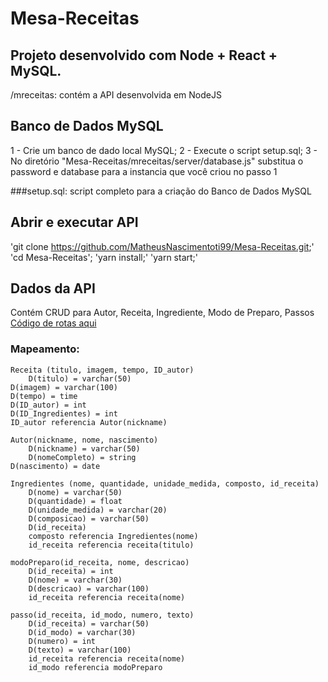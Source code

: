 # Mesa-Receitas
## Projeto desenvolvido com Node + React + MySQL. 
/mreceitas: contém a API desenvolvida em NodeJS


## Banco de Dados MySQL
1 - Crie um banco de dado local MySQL;
2 - Execute o script setup.sql;
3 - No diretório "Mesa-Receitas/mreceitas/server/database.js" substitua o password e database para a instancia que você criou no passo 1

###setup.sql: script completo para a criação do Banco de Dados MySQL

## Abrir e executar API
 
 'git clone https://github.com/MatheusNascimentoti99/Mesa-Receitas.git;'
 'cd Mesa-Receitas';
 'yarn install;'
 'yarn start;'
 
## Dados da API
Contém CRUD para Autor, Receita, Ingrediente, Modo de Preparo, Passos
[Código de rotas aqui](mreceitas/routes/)

### Mapeamento:
``` 
Receita (titulo, imagem, tempo, ID_autor)
	D(titulo) = varchar(50)
D(imagem) = varchar(100)
D(tempo) = time
D(ID_autor) = int
D(ID_Ingredientes) = int
ID_autor referencia Autor(nickname)

Autor(nickname, nome, nascimento)
	D(nickname) = varchar(50)
	D(nomeCompleto) = string
D(nascimento) = date

Ingredientes (nome, quantidade, unidade_medida, composto, id_receita)  
	D(nome) = varchar(50)
	D(quantidade) = float
	D(unidade_medida) = varchar(20)
	D(composicao) = varchar(50)
	D(id_receita)
	composto referencia Ingredientes(nome)
	id_receita referencia receita(titulo)

modoPreparo(id_receita, nome, descricao)
	D(id_receita) = int
	D(nome) = varchar(30)
	D(descricao) = varchar(100)
	id_receita referencia receita(nome)

passo(id_receita, id_modo, numero, texto)
	D(id_receita) = varchar(50)
	D(id_modo) = varchar(30)
	D(numero) = int
	D(texto) = varchar(100)
	id_receita referencia receita(nome)
	id_modo referencia modoPreparo 

```
